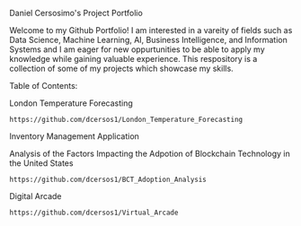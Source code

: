 Daniel Cersosimo's Project Portfolio

Welcome to my Github Portfolio! I am interested in a vareity of fields such as Data Science, Machine Learning, AI, Business Intelligence, and Information Systems and I am eager for new oppurtunities to be able to apply my knowledge while gaining valuable experience. This respository is a collection of some of my projects which showcase my skills. 


Table of Contents:

  London Temperature Forecasting 
  
    https://github.com/dcersos1/London_Temperature_Forecasting
    
  Inventory Management Application 

  Analysis of the Factors Impacting the Adpotion of Blockchain Technology in the United States 
  
    https://github.com/dcersos1/BCT_Adoption_Analysis
    
  Digital Arcade
  
    https://github.com/dcersos1/Virtual_Arcade

